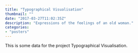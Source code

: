 ```yaml
---
title: "Typographical Visualisation"
thumbnail: ""
date: "2017-03-27T11:02:35Z"
description: "Expressions of the feelings of an old woman."
categories:
- "posters"
---
```


This is some data for the project Typographical Visualisation.